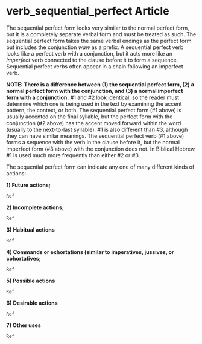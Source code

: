 # verb_sequential_perfect Article
The sequential perfect form looks very similar to the normal perfect form, but it is a completely separate verbal form and must be treated as such. The sequential perfect form takes the same verbal endings as the perfect form but includes the conjunction *waw* as a prefix. A sequential perfect verb looks like a perfect verb with a conjunction, but it acts more like an *imperfect* verb connected to the clause before it to form a sequence. Sequential perfect verbs often appear in a chain following an imperfect verb.

**NOTE: There is a difference between (1) the sequential perfect form, (2) a normal perfect form with the conjunction, and (3) a normal imperfect form with a conjunction.** #1 and #2 look identical, so the reader must determine which one is being used in the text by examining the accent pattern, the context, or both.  The sequential perfect form (#1 above) is usually accented on the final syllable, but the perfect form with the conjunction (#2 above) has the accent moved forward within the word (usually to the next-to-last syllable). #1 is also different than #3, although they can have similar meanings.  The sequential perfect verb (#1 above) forms a sequence with the verb in the clause before it, but the normal imperfect form (#3 above) with the conjunction does not. In Biblical Hebrew, #1 is used much more frequently than either #2 or #3.

The sequential perfect form can indicate any one of many different kinds of actions:

**1) Future actions;**

    Ref
    
**2) Incomplete actions;**

    Ref

**3) Habitual actions**

    Ref
    
**4) Commands or exhortations (similar to imperatives, jussives, or cohortatives;**

    Ref

**5) Possible actions**

    Ref

**6) Desirable actions**

    Ref

**7) Other uses**

    Ref



  